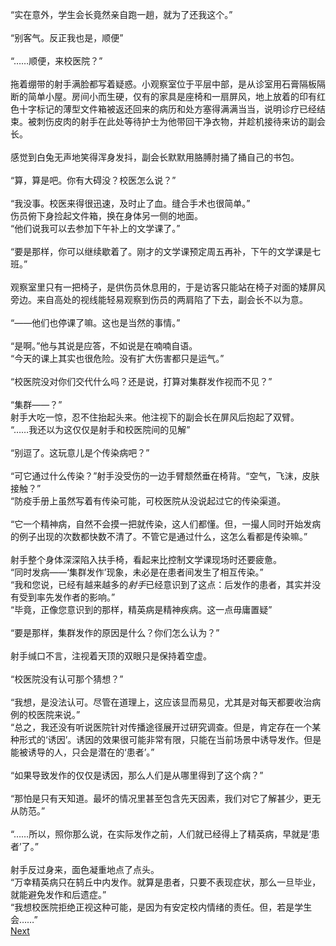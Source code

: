 “实在意外，学生会长竟然亲自跑一趟，就为了还我这个。”\
\
“别客气。反正我也是，顺便”\
\
“……顺便，来校医院？”\
\
拖着绷带的射手满脸都写着疑惑。小观察室位于平层中部，是从诊室用石膏隔板隔断的简单小屋。房间小而生硬，仅有的家具是座椅和一扇屏风，地上放着的印有红色十字标记的薄型文件箱被返还回来的病历和处方塞得满满当当，说明诊疗已经结束。被刺伤皮肉的射手在此处等待护士为他带回干净衣物，并趁机接待来访的副会长。\
\
感觉到白兔无声地笑得浑身发抖，副会长默默用胳膊肘捅了捅自己的书包。\
\
“算，算是吧。你有大碍没？校医怎么说？”\
\
“我没事。校医来得很迅速，及时止了血。缝合手术也很简单。”\
伤员俯下身捡起文件箱，换在身体另一侧的地面。\
“他们说我可以去参加下午补上的文学课了。”\
\
“要是那样，你可以继续歇着了。刚才的文学课预定周五再补，下午的文学课是七班。”\
\
观察室里只有一把椅子，是供伤员休息用的，于是访客只能站在椅子对面的矮屏风旁边。来自高处的视线能轻易观察到伤员的两肩陷了下去，副会长不以为意。\
\
“——他们也停课了嘛。这也是当然的事情。”\
\
“是啊。”他与其说是应答，不如说是在喃喃自语。\
“今天的课上其实也很危险。没有扩大伤害都只是运气。”\
\
“校医院没对你们交代什么吗？还是说，打算对集群发作视而不见？”\
\
“集群——？”\
射手大吃一惊，忍不住抬起头来。他注视下的副会长在屏风后抱起了双臂。\
“……我还以为这仅仅是射手和校医院间的见解”\
\
“别逗了。这玩意儿是个传染病吧？”\
\
“可它通过什么传染？”射手没受伤的一边手臂颓然垂在椅背。“空气，飞沫，皮肤接触？”\
“防疫手册上虽然写着有传染可能，可校医院从没说起过它的传染渠道。\
\
“它一个精神病，自然不会摸一把就传染，这人们都懂。但，一撮人同时开始发病的例子出现的次数都快数不清了。不管它是通过什么，这怎么看都是传染嘛。”\
\
射手整个身体深深陷入扶手椅，看起来比控制文学课现场时还要疲惫。\
“同时发病——‘集群发作’现象，未必是在患者间发生了相互传染。”\
“我和您说，已经有越来越多的*射手*已经意识到了这点：后发作的患者，其实并没有受到率先发作者的影响。”\
“毕竟，正像您意识到的那样，精英病是精神疾病。这一点毋庸置疑”\
\
“要是那样，集群发作的原因是什么？你们怎么认为？”\
\
射手缄口不言，注视着天顶的双眼只是保持着空虚。\
\
“校医院没有认可那个猜想？”\
\
“我想，是没法认可。尽管在道理上，这应该显而易见，尤其是对每天都要收治病例的校医院来说。”\
“总之，我还没有听说医院针对传播途径展开过研究调查。但是，肯定存在一个某种形式的‘诱因’。诱因的效果很可能非常有限，只能在当前场景中诱导发作。但是能被诱导的人，只会是潜在的‘患者’。”\
\
“如果导致发作的仅仅是诱因，那么人们是从哪里得到了这个病？”\
\
“那怕是只有天知道。最坏的情况里甚至包含先天因素，我们对它了解甚少，更无从防范。”\
\
“……所以，照你那么说，在实际发作之前，人们就已经得上了精英病，早就是‘患者’了。”\
\
射手反过身来，面色凝重地点了点头。\
“万幸精英病只在鸫丘中内发作。就算是患者，只要不表现症状，那么一旦毕业，就能避免发作和后遗症。”\
“我想校医院拒绝正视这种可能，是因为有安定校内情绪的责任。但，若是学生会……”\
[Next](10.md) 